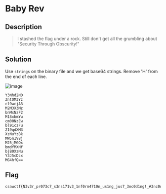 # Baby Rev
## Description
> I stashed the flag under a rock. Still don't get all the grumbling about "Security Through Obscurity!"

## Solution

Use `strings` on the binary file and we get base64 strings. Remove 'H' from the end of each line.

![image](https://github.com/user-attachments/assets/afcc42a8-5360-4a50-84df-0be22012fea6)

```
Y3Nhd2N0
ZntOM3Yz
cl9wcjA3
M2M3X3Mz
bnMxNzF2
M18xbmYw
cm00NzEw
bl91czFu
Z19qdXM3
XzNuYzBk
MW5nIV8j
M25jMGQx
bmdfMXNf
bjB0XzNu
Y3J5cDcx
MG4hfQ==
```

## Flag
```
csawctf{N3v3r_pr073c7_s3ns171v3_1nf0rm4710n_us1ng_jus7_3nc0d1ng!_#3nc0d1ng_1s_n0t_3ncryp710n!}
```
